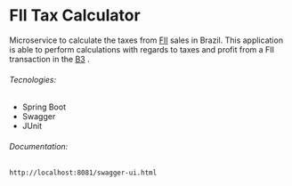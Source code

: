 # FII Tax Calculator
Microservice to calculate the taxes from [FII](http://www.b3.com.br/en_us/products-and-services/trading/equities/real-estate-investment-funds-fii.htm) sales in Brazil. 
This application is able to perform calculations with regards to taxes and 
profit from a FII transaction in the [B3](http://www.b3.com.br/en_us/)
.

###### Tecnologies:
* Spring Boot
* Swagger
* JUnit

###### Documentation:
`http://localhost:8081/swagger-ui.html`

